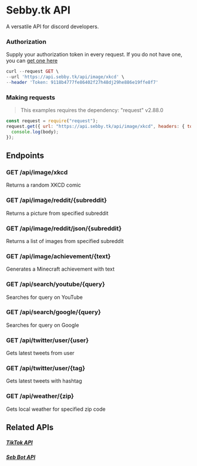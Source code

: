 # Sebby.tk API
A versatile API for discord developers.

### Authorization
Supply your authorization token in every request. If you do not have one, you can [get one here]()
```php
curl --request GET \
--url 'https://api.sebby.tk/api/image/xkcd' \
--header 'Token: 9118b4777fe86402f27h48dj29he886e19ffe8f7'
```

### Making requests
> This examples requires the dependency: "request" v2.88.0

```js
const request = require("request");
request.get({ url: "https://api.sebby.tk/api/image/xkcd", headers: { token: "9118b4777fe86402f27h48dj29he886e19ffe8f7" } }, function (err, resp, body) {
  console.log(body);
});
```

## Endpoints
### GET /api/image/xkcd
Returns a random XKCD comic
### GET /api/image/reddit/{subreddit}
Returns a picture from specified subreddit
### GET /api/image/reddit/json/{subreddit}
Returns a list of images from specified subreddit
### GET /api/image/achievement/{text}
Generates a Minecraft achievement with text
### GET /api/search/youtube/{query}
Searches for query on YouTube
### GET /api/search/google/{query}
Searches for query on Google
### GET /api/twitter/user/{user}
Gets latest tweets from user
### GET /api/twitter/user/{tag}
Gets latest tweets with hashtag
### GET /api/weather/{zip}
Gets local weather for specified zip code

## Related APIs
##### [TikTok API](http://tiktok.sebby.tk/api)
##### [Seb Bot API](http://api.sebbot.tk)
